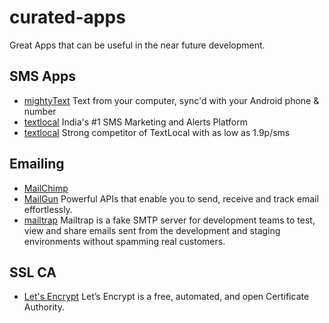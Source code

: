 # curated-apps
Great Apps that can be useful in the near future development.

## SMS Apps
* [mightyText](https://mightytext.net/) Text from your computer, sync'd with your Android phone & number
* [textlocal](https://www.textlocal.in/) India's #1 SMS Marketing and Alerts Platform
* [textlocal](https://www.voodoosms.com/) Strong competitor of TextLocal with as low as 1.9p/sms

## Emailing
* [MailChimp](https://mailchimp.com/)
* [MailGun](https://www.mailgun.com/) Powerful APIs that enable you to send, receive and track email effortlessly.
* [mailtrap](https://mailtrap.io/) Mailtrap is a fake SMTP server for development teams to test, view and share emails sent from the development and staging environments without spamming real customers.

## SSL CA
* [Let's Encrypt](https://letsencrypt.org/) Let’s Encrypt is a free, automated, and open Certificate Authority.
